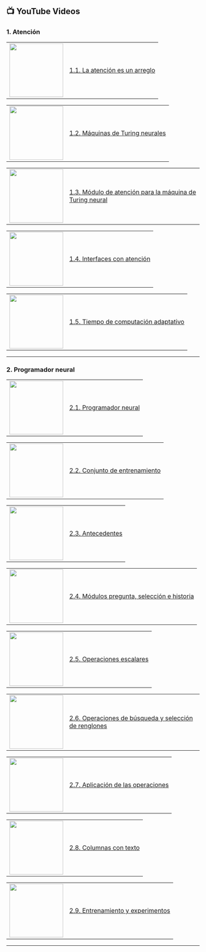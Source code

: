 ## 📺 YouTube Videos

### 1. Atención

<table>
<tr>
<td><a href="https://www.youtube.com/watch?v=c4KTFsIcznY"><img width="140px" src="https://i.ytimg.com/vi/c4KTFsIcznY/mqdefault.jpg"></a></td>
<td><a href="https://www.youtube.com/watch?v=c4KTFsIcznY">1.1. La atención es un arreglo</a><br/></td>
</tr>
</table>

<table>
<tr>
<td><a href="https://www.youtube.com/watch?v=YnGhokLqV64"><img width="140px" src="https://i.ytimg.com/vi/YnGhokLqV64/mqdefault.jpg"></a></td>
<td><a href="https://www.youtube.com/watch?v=YnGhokLqV64">1.2. Máquinas de Turing neurales</a><br/></td>
</tr>
</table>

<table>
<tr>
<td><a href="https://www.youtube.com/watch?v=GD8K94SVq0w"><img width="140px" src="https://i.ytimg.com/vi/GD8K94SVq0w/mqdefault.jpg"></a></td>
<td><a href="https://www.youtube.com/watch?v=GD8K94SVq0w">1.3. Módulo de atención para la máquina de Turing neural</a><br/></td>
</tr>
</table>

<table>
<tr>
<td><a href="https://www.youtube.com/watch?v=2XycYgS7sGI"><img width="140px" src="https://i.ytimg.com/vi/2XycYgS7sGI/mqdefault.jpg"></a></td>
<td><a href="https://www.youtube.com/watch?v=2XycYgS7sGI">1.4. Interfaces con atención</a><br/></td>
</tr>
</table>

<table>
<tr>
<td><a href="https://www.youtube.com/watch?v=7rbT5xS1aqo"><img width="140px" src="https://i.ytimg.com/vi/7rbT5xS1aqo/mqdefault.jpg"></a></td>
<td><a href="https://www.youtube.com/watch?v=7rbT5xS1aqo">1.5. Tiempo de computación adaptativo</a><br/></td>
</tr>
</table>

---------------


### 2. Programador neural
<table>
<tr>
<td><a href="https://www.youtube.com/watch?v=BzRAy0KVTFU"><img width="140px" src="https://i.ytimg.com/vi/BzRAy0KVTFU/mqdefault.jpg"></a></td>
<td><a href="https://www.youtube.com/watch?v=BzRAy0KVTFU">2.1. Programador neural</a><br/></td>
</tr>
</table>

<table>
<tr>
<td><a href="https://www.youtube.com/watch?v=WBjU9m4XrJk"><img width="140px" src="https://i.ytimg.com/vi/WBjU9m4XrJk/mqdefault.jpg"></a></td>
<td><a href="https://www.youtube.com/watch?v=WBjU9m4XrJk">2.2. Conjunto de entrenamiento</a><br/></td>
</tr>
</table>

<table>
<tr>
<td><a href="https://www.youtube.com/watch?v=tK8283xUfu0"><img width="140px" src="https://i.ytimg.com/vi/tK8283xUfu0/mqdefault.jpg"></a></td>
<td><a href="https://www.youtube.com/watch?v=tK8283xUfu0">2.3. Antecedentes</a><br/></td>
</tr>
</table>

<table>
<tr>
<td><a href="https://www.youtube.com/watch?v=UBRp1tOh0Lo"><img width="140px" src="https://i.ytimg.com/vi/UBRp1tOh0Lo/mqdefault.jpg"></a></td>
<td><a href="https://www.youtube.com/watch?v=UBRp1tOh0Lo">2.4. Módulos pregunta, selección e historia</a><br/></td>
</tr>
</table>

<table>
<tr>
<td><a href="https://www.youtube.com/watch?v=09CWVpIYuGs"><img width="140px" src="https://i.ytimg.com/vi/09CWVpIYuGs/mqdefault.jpg"></a></td>
<td><a href="https://www.youtube.com/watch?v=09CWVpIYuGs">2.5. Operaciones escalares</a><br/></td>
</tr>
</table>

<table>
<tr>
<td><a href="https://www.youtube.com/watch?v=tLAn6GMC6JI"><img width="140px" src="https://i.ytimg.com/vi/tLAn6GMC6JI/mqdefault.jpg"></a></td>
<td><a href="https://www.youtube.com/watch?v=tLAn6GMC6JI">2.6. Operaciones de búsqueda y selección de renglones</a><br/></td>
</tr>
</table>

<table>
<tr>
<td><a href="https://www.youtube.com/watch?v=O3Pdk4ouBTo"><img width="140px" src="https://i.ytimg.com/vi/O3Pdk4ouBTo/mqdefault.jpg"></a></td>
<td><a href="https://www.youtube.com/watch?v=O3Pdk4ouBTo">2.7. Aplicación de las operaciones</a><br/></td>
</tr>
</table>

<table>
<tr>
<td><a href="https://www.youtube.com/watch?v=96zfeeg8zVs"><img width="140px" src="https://i.ytimg.com/vi/96zfeeg8zVs/mqdefault.jpg"></a></td>
<td><a href="https://www.youtube.com/watch?v=96zfeeg8zVs">2.8. Columnas con texto</a><br/></td>
</tr>
</table>

<table>
<tr>
<td><a href="https://www.youtube.com/watch?v=anlffoy7eLA"><img width="140px" src="https://i.ytimg.com/vi/anlffoy7eLA/mqdefault.jpg"></a></td>
<td><a href="https://www.youtube.com/watch?v=anlffoy7eLA">2.9. Entrenamiento y experimentos</a><br/></td>
</tr>
</table>

---------------
